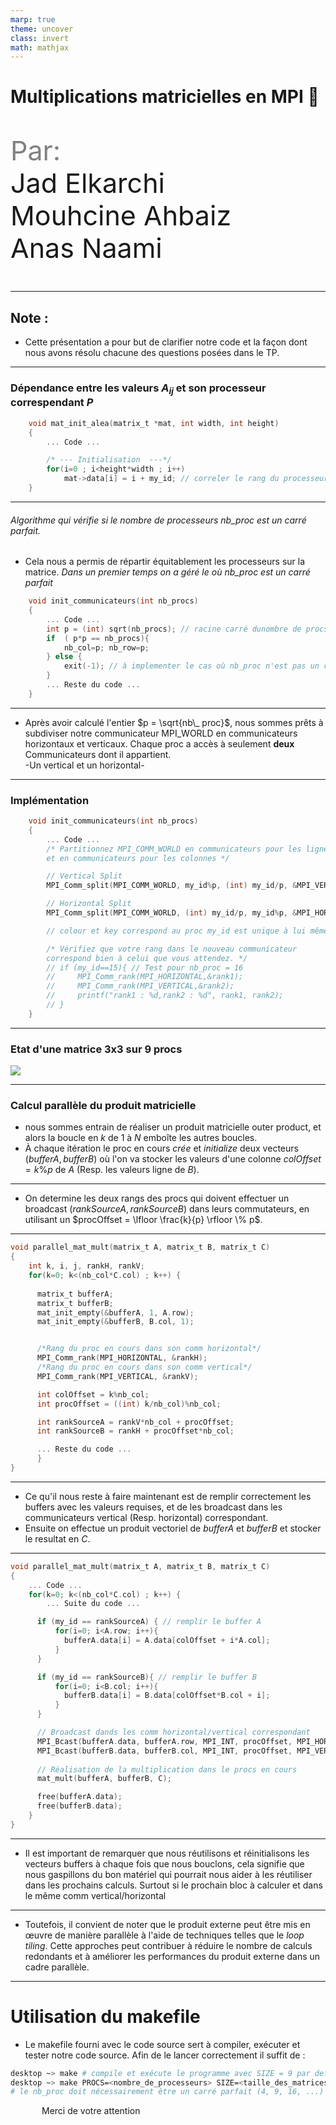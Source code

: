 ```yaml
---
marp: true
theme: uncover
class: invert
math: mathjax
---
```


# <!--fit--> Multiplications matricielles en MPI :rocket:
<p style="font-size: 43px">
    <span style="color: grey;">Par:</span><br>
    Jad Elkarchi<br>
    Mouhcine Ahbaiz<br>
    Anas Naami
</p>

---
## Note : 
* Cette présentation a pour but de clarifier notre code et la façon dont nous avons résolu chacune des questions posées dans le TP.
---
### Dépendance entre les valeurs $A_{ij}$ et son processeur correspendant $P$
```C
    void mat_init_alea(matrix_t *mat, int width, int height)
    {
        ... Code ...

        /* --- Initialisation  ---*/
        for(i=0 ; i<height*width ; i++)
            mat->data[i] = i + my_id; // correler le rang du processeur avec les valeurs de la matrice
    }

```
---
###### Algorithme qui vérifie si le nombre de processeurs $nb\_proc$ est un carré parfait.
*  Cela nous a permis de répartir équitablement les processeurs sur la matrice.
_Dans un premier temps on a géré le où $nb\_proc$ est un carré parfait_

```C
    void init_communicateurs(int nb_procs)
    {
        ... Code ...
        int p = (int) sqrt(nb_procs); // racine carré dunombre de procs
        if  ( p*p == nb_procs){
            nb_col=p; nb_row=p;
        } else {
            exit(-1); // à implementer le cas où nb_proc n'est pas un carré parfait
        }
        ... Reste du code ...
    }
```
---
* Après avoir calculé l'entier $p = \sqrt{nb\_ proc}$, nous sommes prêts à subdiviser notre communicateur MPI_WORLD en communicateurs horizontaux et verticaux. Chaque proc a accès à seulement **deux** Communicateurs dont il appartient.<br> -Un vertical et un horizontal-

---
### Implémentation
```C
    void init_communicateurs(int nb_procs)
    {
        ... Code ...
        /* Partitionnez MPI_COMM_WORLD en communicateurs pour les lignes 
        et en communicateurs pour les colonnes */

        // Vertical Split
        MPI_Comm_split(MPI_COMM_WORLD, my_id%p, (int) my_id/p, &MPI_VERTICAL);

        // Horizontal Split
        MPI_Comm_split(MPI_COMM_WORLD, (int) my_id/p, my_id%p, &MPI_HORIZONTAL);

        // colour et key correspond au proc my_id est unique à lui même

        /* Vérifiez que votre rang dans le nouveau communicateur 
        correspond bien à celui que vous attendez. */
        // if (my_id==15){ // Test pour nb_proc = 16
        //     MPI_Comm_rank(MPI_HORIZONTAL,&rank1);
        //     MPI_Comm_rank(MPI_VERTICAL,&rank2);
        //     printf("rank1 : %d,rank2 : %d", rank1, rank2);
        // }
    }
```
---
### Etat d'une matrice $3$x$3$ sur $9$ procs
![](./assets/etatMatrice.png)

---
### Calcul parallèle du produit matricielle
* nous sommes entrain de réaliser un produit matricielle outer product, et alors la boucle en $k$ de $1$ à $N$ emboîte les autres boucles.
* À chaque itération le proc en cours _crée_ et _initialize_ deux vecteurs ($bufferA, bufferB$) où l'on va stocker les valeurs d'une colonne $colOffset = k \%p$ de $A$ (Resp. les valeurs ligne de $B$).
---
* On determine les deux rangs des procs qui doivent effectuer un broadcast ($rankSourceA, rankSourceB$) dans leurs commutateurs, en utilisant un 
$procOffset = \lfloor \frac{k}{p} \rfloor \% p$. 
---
```C
void parallel_mat_mult(matrix_t A, matrix_t B, matrix_t C)
{
    int k, i, j, rankH, rankV;  
    for(k=0; k<(nb_col*C.col) ; k++) {
      
      matrix_t bufferA;
      matrix_t bufferB;
      mat_init_empty(&bufferA, 1, A.row);
      mat_init_empty(&bufferB, B.col, 1);


      /*Rang du proc en cours dans son comm horizontal*/
      MPI_Comm_rank(MPI_HORIZONTAL, &rankH);
      /*Rang du proc en cours dans son comm vertical*/
      MPI_Comm_rank(MPI_VERTICAL, &rankV);

      int colOffset = k%nb_col;
      int procOffset = ((int) k/nb_col)%nb_col;

      int rankSourceA = rankV*nb_col + procOffset;
      int rankSourceB = rankH + procOffset*nb_col;

      ... Reste du code ...
      }
}
```
---
* Ce qu'il nous reste à faire maintenant est de remplir correctement les buffers avec les valeurs requises, et de les broadcast dans les communicateurs vertical (Resp. horizontal) correspondant.
* Ensuite on effectue un produit vectoriel de $bufferA$ et $bufferB$ et stocker le resultat en $C$.
---

```C
void parallel_mat_mult(matrix_t A, matrix_t B, matrix_t C)
{
    ... Code ...
    for(k=0; k<(nb_col*C.col) ; k++) {
        ... Suite du code ...

      if (my_id == rankSourceA) { // remplir le buffer A
          for(i=0; i<A.row; i++){
            bufferA.data[i] = A.data[colOffset + i*A.col];
          }
      }

      if (my_id == rankSourceB){ // remplir le buffer B
          for(i=0; i<B.col; i++){
            bufferB.data[i] = B.data[colOffset*B.col + i];
          }
      }

      // Broadcast dands les comm horizontal/vertical correspondant
      MPI_Bcast(bufferA.data, bufferA.row, MPI_INT, procOffset, MPI_HORIZONTAL);
      MPI_Bcast(bufferB.data, bufferB.col, MPI_INT, procOffset, MPI_VERTICAL);
      
      // Réalisation de la multiplication dans le procs en cours
      mat_mult(bufferA, bufferB, C);

      free(bufferA.data);
      free(bufferB.data);
    }
}
```
---
* Il est important de remarquer que nous réutilisons et réinitialisons les vecteurs buffers à chaque fois que nous bouclons, cela signifie que nous gaspillons du bon matériel qui pourrait nous aider à les réutiliser dans les prochains calculs. Surtout si le prochain bloc à calculer et dans le même comm vertical/horizontal
---
* Toutefois, il convient de noter que le produit externe peut être mis en œuvre de manière parallèle à l'aide de techniques telles que le $loop$  $tiling$. Cette approches peut contribuer à réduire le nombre de calculs redondants et à améliorer les performances du produit externe dans un cadre parallèle.
---
# Utilisation du makefile
* Le makefile fourni avec le code source sert à compiler, exécuter et tester notre code source. Afin de le lancer correctement il suffit de :
```bash
desktop ~> make # compile et exécute le programme avec SIZE = 9 par defaut
desktop ~> make PROCS=<nombre_de_processeurs> SIZE=<taille_des_matrices> 
# le nb_proc doit nécessairement être un carré parfait (4, 9, 16, ...)
```
<span style="margin: 50px;">Merci de votre attention</span>